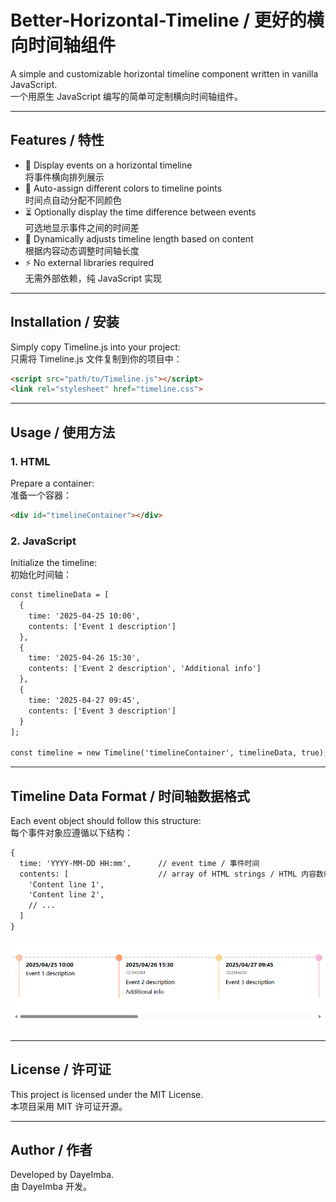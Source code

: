 # Better-Horizontal-Timeline / 更好的横向时间轴组件

A simple and customizable horizontal timeline component written in vanilla JavaScript.  
一个用原生 JavaScript 编写的简单可定制横向时间轴组件。

---

## Features / 特性

- 📅 Display events on a horizontal timeline  
  将事件横向排列展示  
- 🎨 Auto-assign different colors to timeline points  
  时间点自动分配不同颜色  
- ⏳ Optionally display the time difference between events  
  可选地显示事件之间的时间差  
- 📏 Dynamically adjusts timeline length based on content  
  根据内容动态调整时间轴长度  
- ⚡ No external libraries required  
  无需外部依赖，纯 JavaScript 实现  

---

## Installation / 安装

Simply copy Timeline.js into your project:    
只需将 Timeline.js 文件复制到你的项目中：

```html
<script src="path/to/Timeline.js"></script>
<link rel="stylesheet" href="timeline.css">
```
---

## Usage / 使用方法
### 1. HTML
Prepare a container:  
准备一个容器：

```html
<div id="timelineContainer"></div>
```

### 2. JavaScript
Initialize the timeline:  
初始化时间轴：

```html
const timelineData = [
  {
    time: '2025-04-25 10:00',
    contents: ['Event 1 description']
  },
  {
    time: '2025-04-26 15:30',
    contents: ['Event 2 description', 'Additional info']
  },
  {
    time: '2025-04-27 09:45',
    contents: ['Event 3 description']
  }
];

const timeline = new Timeline('timelineContainer', timelineData, true);
```
---
## Timeline Data Format / 时间轴数据格式
Each event object should follow this structure:  
每个事件对象应遵循以下结构：
```html
{
  time: 'YYYY-MM-DD HH:mm',      // event time / 事件时间
  contents: [                    // array of HTML strings / HTML 内容数组
    'Content line 1',
    'Content line 2',
    // ...
  ]
}
```
![Project Banner](./image.png)

---
## License / 许可证
This project is licensed under the MIT License.  
本项目采用 MIT 许可证开源。

---
## Author / 作者
Developed by DayeImba.  
由 DayeImba 开发。
